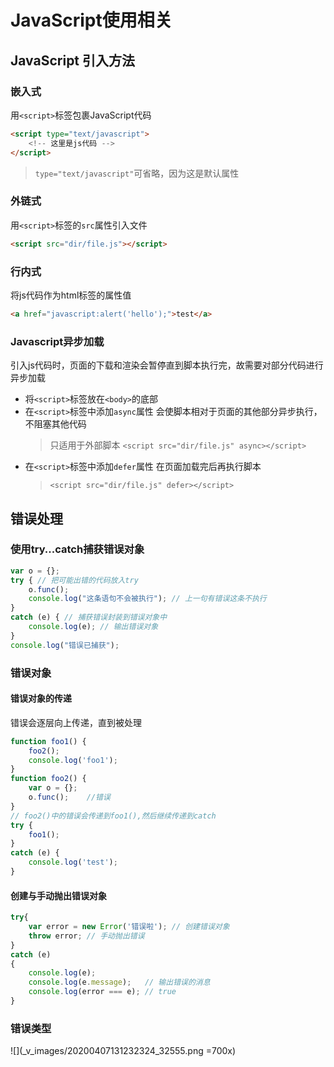 # JavaScript使用相关

## JavaScript 引入方法

### 嵌入式

用`<script>`标签包裹JavaScript代码
```html
<script type="text/javascript">
    <!-- 这里是js代码 -->
</script>
```
> `type="text/javascript"`可省略，因为这是默认属性

### 外链式

用`<script>`标签的`src`属性引入文件
```html
<script src="dir/file.js"></script>
```

### 行内式

将js代码作为html标签的属性值
```html
<a href="javascript:alert('hello');">test</a>
```

### Javascript异步加载

引入js代码时，页面的下载和渲染会暂停直到脚本执行完，故需要对部分代码进行异步加载

* 将`<script>`标签放在`<body>`的底部
* 在`<script>`标签中添加`async`属性
    会使脚本相对于页面的其他部分异步执行，不阻塞其他代码
    > 只适用于外部脚本
    > `<script src="dir/file.js" async></script>`
* 在`<script>`标签中添加`defer`属性
    在页面加载完后再执行脚本
    > `<script src="dir/file.js" defer></script>`

## 错误处理

### 使用try...catch捕获错误对象

```javascript
var o = {};
try { // 把可能出错的代码放入try
    o.func();
    console.log("这条语句不会被执行"); // 上一句有错误这条不执行
}
catch (e) { // 捕获错误封装到错误对象中
    console.log(e); // 输出错误对象
}
console.log("错误已捕获");
```

### 错误对象

#### 错误对象的传递

错误会逐层向上传递，直到被处理

```javascript
function foo1() {
    foo2();
    console.log('foo1');
}
function foo2() {
    var o = {};
    o.func();    //错误
}
// foo2()中的错误会传递到foo1(),然后继续传递到catch
try {
    foo1();
}
catch (e) {
    console.log('test');
}
```

#### 创建与手动抛出错误对象

```javascript
try{
    var error = new Error('错误啦'); // 创建错误对象
    throw error; // 手动抛出错误
}
catch (e)
{
    console.log(e);
    console.log(e.message);   // 输出错误的消息
    console.log(error === e); // true
}
```

### 错误类型

![](_v_images/20200407131232324_32555.png =700x)